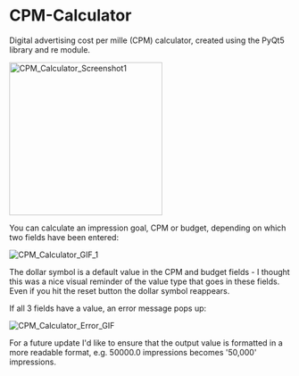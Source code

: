 # CPM-Calculator
Digital advertising cost per mille (CPM) calculator, created using the PyQt5 library and re module.

<img width="274" alt="CPM_Calculator_Screenshot1" src="https://user-images.githubusercontent.com/84557025/146355127-3fa0dea7-5249-4eb0-8655-5e6c92faf0c5.png">

You can calculate an impression goal, CPM or budget, depending on which two fields have been entered:

![CPM_Calculator_GIF_1](https://user-images.githubusercontent.com/84557025/146358191-fe2e406d-1afb-4a2e-ac52-b858547d7ae4.gif)

The dollar symbol is a default value in the CPM and budget fields - I thought this was a nice visual reminder of the value type that goes in these fields. Even if you hit the reset button the dollar symbol reappears.

If all 3 fields have a value, an error message pops up:

![CPM_Calculator_Error_GIF](https://user-images.githubusercontent.com/84557025/146360694-d69dd2bf-7057-45ec-be97-f5df800ac99a.gif)

For a future update I'd like to ensure that the output value is formatted in a more readable format, e.g. 50000.0 impressions becomes '50,000' impressions.
